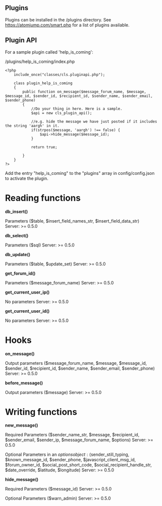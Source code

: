 ## Plugins

Plugins can be installed in the /plugins directory.
See https://atomjump.com/smart.php for a list of plugins available.


## Plugin API

For a sample plugin called 'help_is_coming':

/plugins/help_is_coming/index.php

```
<?php
    include_once("classes/cls.pluginapi.php");
    
    class plugin_help_is_coming
    {
        public function on_message($message_forum_name, $message, $message_id, $sender_id, $recipient_id, $sender_name, $sender_email, $sender_phone)
        {
            //Do your thing in here. Here is a sample.
            $api = new cls_plugin_api();
          
            //e.g. hide the message we have just posted if it includes the string 'aargh' in it.
            if(strpos($message, 'aargh') !== false) {
                $api->hide_message($message_id);
            }
            
            return true;
            
        }
    }
?>
```

Add the entry "help_is_coming" to the "plugins" array in config/config.json to activate the plugin.


# Reading functions


**db_insert()**

Parameters
($table, $insert_field_names_str, $insert_field_data_str)  
Server: >= 0.5.0

**db_select()**

Parameters
($sql)
Server: >= 0.5.0

**db_update()**

Parameters
($table, $update_set)
Server: >= 0.5.0

**get_forum_id()**

Parameters
($message_forum_name)
Server: >= 0.5.0

**get_current_user_ip()**

No parameters
Server: >= 0.5.0


**get_current_user_id()**

No parameters
Server: >= 0.5.0


# Hooks

**on_message()**

Output parameters
($message_forum_name, $message, $message_id, $sender_id, $recipient_id, $sender_name, $sender_email, $sender_phone)
Server: >= 0.5.0


**before_message()**

Output parameters
($message)
Server: >= 0.5.0

# Writing functions

**new_message()**

Required Parameters
($sender_name_str, $message, $recipient_id, $sender_email, $sender_ip, $message_forum_name, $options)
Server: >= 0.5.0

Optional Parameters in an $options object:
($sender_still_typing, $known_message_id, $sender_phone, $javascript_client_msg_id, $forum_owner_id, $social_post_short_code,   $social_recipient_handle_str, $date_override, $latitude, $longitude)
Server: >= 0.5.0


**hide_message()**

Required Parameters
($message_id)
Server: >= 0.5.0

Optional Parameters
($warn_admin)
Server: >= 0.5.0

